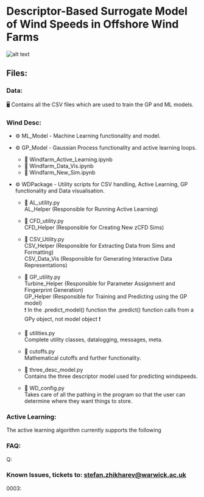 # Descriptor-Based Surrogate Model of Wind Speeds in Offshore Wind Farms
![alt text](https://creazilla-store.fra1.digitaloceanspaces.com/cliparts/1631825/wind-turbine-clipart-xl.png)

## Files:
### Data:
🖥️ Contains all the CSV files which are used to train the GP and ML models.

### Wind Desc:
* ⚙️ ML_Model - Machine Learning functionality and model.

* ⚙️ GP_Model - Gaussian Process functionality and active learning loops.
    * 📖 Windfarm_Active_Learning.ipynb    
    * 📖 Windfarm_Data_Vis.ipynb
    * 📖 Windfarm_New_Sim.ipynb
  
* ⚙️ WDPackage - Utility scripts for CSV handling, Active Learning, GP functionality and Data visualisation. 
    * 📜 AL_utility.py \
  AL_Helper (Responsible for Running Active Learning) 

    * 📜 CFD_utility.py \
  CFD_Helper (Responsible for Creating New zCFD Sims) 

    * 📜 CSV_Utility.py \
  CSV_Helper (Responsible for Extracting Data from Sims and Formatting) \
  CSV_Data_Vis (Responsible for Generating Interactive Data Representations) 

    * 📜 GP_utility.py \
  Turbine_Helper (Responsible for Parameter Assignment and Fingerprint Generation) \
  GP_Helper (Responsible for Training and Predicting using the GP model) \
  ❗ In the .predict_model() function the .predict() function calls from a GPy object, not model object ❗

    * 📜 utilities.py \
  Complete utility classes, datalogging, messages, meta.

    * 📜 cutoffs.py \
  Mathematical cutoffs and further functionality.

    * 📜 three_desc_model.py \
  Contains the three descriptor model used for predicting windspeeds.

    * 📜 WD_config.py \
  Takes care of all the pathing in the program so that the user can determine where they want things to store.

### Active Learning: 
The active learning algorithm currently supports the following

### FAQ:
Q:

### Known Issues, tickets to: stefan.zhikharev@warwick.ac.uk
0003:

